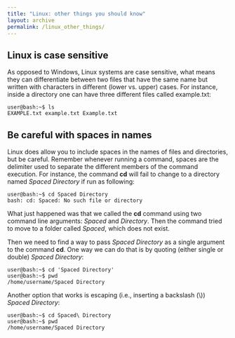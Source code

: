 ```yaml
---
title: "Linux: other things you should know"
layout: archive
permalink: /linux_other_things/
---  
```


## Linux is case sensitive  
As opposed to Windows, Linux systems are case sensitive, what means they can differentiate between two files that have the same name but written with characters in different (lower vs. upper) cases. For instance, inside a directory one can have three different files called example.txt:  
```console  
user@bash:~$ ls  
EXAMPLE.txt example.txt Example.txt
```  

## Be careful with spaces in names  
Linux does allow you to include spaces in the names of files and directories, but be careful. Remember whenever running a command, spaces are the delimiter used to separate the different members of the command execution. For instance, the command **cd** will fail to change to a directory named *Spaced Directory* if run as following:  
```console  
user@bash:~$ cd Spaced Directory  
bash: cd: Spaced: No such file or directory
```  
What just happened was that we called the **cd** command using two command line arguments: *Spaced* and *Directory*. Then the command tried to move to a folder called *Spaced*, which does not exist.  

Then we need to find a way to pass *Spaced Directory* as a single argument to the command **cd**. One way we can do that is by quoting (either single or double) *Spaced Directory*:  
```console  
user@bash:~$ cd 'Spaced Directory'  
user@bash:~$ pwd  
/home/username/Spaced Directory
```  
Another option that works is escaping (i.e., inserting a backslash (\\)) *Spaced Directory*:  
```console  
user@bash:~$ cd Spaced\ Directory  
user@bash:~$ pwd  
/home/username/Spaced Directory
```  

